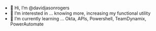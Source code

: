 - 👋 Hi, I’m @davidjasonrogers
- 👀 I’m interested in ... knowing more, increasing my functional utility
- 🌱 I’m currently learning ... Okta, APIs, Powershell, TeamDynamix, PowerAutomate


<!---
davidjasonrogers/davidjasonrogers is a ✨ special ✨ repository because its `README.md` (this file) appears on your GitHub profile.
You can click the Preview link to take a look at your changes.
--->
